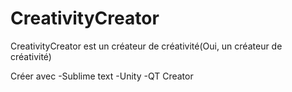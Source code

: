 # CreativityCreator
CreativityCreator est un créateur de créativité(Oui, un créateur de créativité)

Créer avec 
-Sublime text
-Unity
-QT Creator
